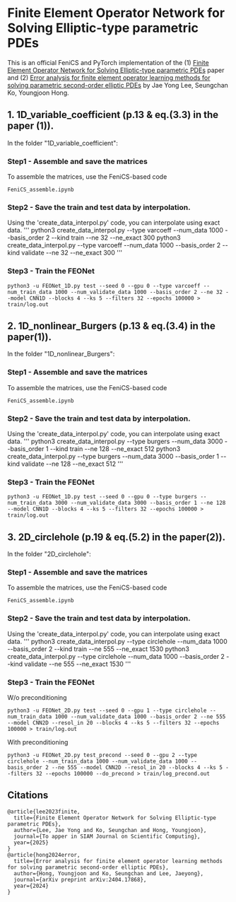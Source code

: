# Finite Element Operator Network for Solving Elliptic-type parametric PDEs

This is an official FeniCS and PyTorch implementation of the (1) [Finite Element Operator Network for Solving Elliptic-type parametric PDEs](https://arxiv.org/abs/2308.04690) paper and (2) [Error analysis for finite element operator learning methods for solving parametric second-order elliptic PDEs](https://arxiv.org/abs/2404.17868)  by Jae Yong Lee, Seungchan Ko, Youngjoon Hong.


## 1. 1D_variable_coefficient (p.13 & eq.(3.3) in the paper (1)).

In the folder "1D_variable_coefficient":

### Step1 - Assemble and save the matrices
To assemble the matrices, use the FeniCS-based code
```
FeniCS_assemble.ipynb
```

### Step2 - Save the train and test data by interpolation.
Using the 'create_data_interpol.py' code, you can interpolate using exact data.
'''
python3 create_data_interpol.py --type varcoeff --num_data 1000 --basis_order 2 --kind train --ne 32 --ne_exact 300
python3 create_data_interpol.py --type varcoeff --num_data 1000 --basis_order 2 --kind validate --ne 32 --ne_exact 300
'''

### Step3 - Train the FEONet
```
python3 -u FEONet_1D.py test --seed 0 --gpu 0 --type varcoeff --num_train_data 1000 --num_validate_data 1000 --basis_order 2 --ne 32 --model CNN1D --blocks 4 --ks 5 --filters 32 --epochs 100000 > train/log.out
```



## 2. 1D_nonlinear_Burgers (p.13 & eq.(3.4) in the paper(1)).

In the folder "1D_nonlinear_Burgers":

### Step1 - Assemble and save the matrices
To assemble the matrices, use the FeniCS-based code
```
FeniCS_assemble.ipynb
```

### Step2 - Save the train and test data by interpolation.
Using the 'create_data_interpol.py' code, you can interpolate using exact data.
'''
python3 create_data_interpol.py --type burgers --num_data 3000 --basis_order 1 --kind train --ne 128 --ne_exact 512
python3 create_data_interpol.py --type burgers --num_data 3000 --basis_order 1 --kind validate --ne 128 --ne_exact 512
'''

### Step3 - Train the FEONet
```
python3 -u FEONet_1D.py test --seed 0 --gpu 0 --type burgers --num_train_data 3000 --num_validate_data 3000 --basis_order 1 --ne 128 --model CNN1D --blocks 4 --ks 5 --filters 32 --epochs 100000 > train/log.out
```


## 3. 2D_circlehole (p.19 & eq.(5.2) in the paper(2)).

In the folder "2D_circlehole":

### Step1 - Assemble and save the matrices
To assemble the matrices, use the FeniCS-based code
```
FeniCS_assemble.ipynb
```

### Step2 - Save the train and test data by interpolation.
Using the 'create_data_interpol.py' code, you can interpolate using exact data.
'''
python3 create_data_interpol.py --type circlehole --num_data 1000 --basis_order 2 --kind train --ne 555 --ne_exact 1530
python3 create_data_interpol.py --type circlehole --num_data 1000 --basis_order 2 --kind validate --ne 555 --ne_exact 1530
'''

### Step3 - Train the FEONet
W/o preconditioning
```
python3 -u FEONet_2D.py test --seed 0 --gpu 1 --type circlehole --num_train_data 1000 --num_validate_data 1000 --basis_order 2 --ne 555 --model CNN2D --resol_in 20 --blocks 4 --ks 5 --filters 32 --epochs 100000 > train/log.out
```

With preconditioning
```
python3 -u FEONet_2D.py test_precond --seed 0 --gpu 2 --type circlehole --num_train_data 1000 --num_validate_data 1000 --basis_order 2 --ne 555 --model CNN2D --resol_in 20 --blocks 4 --ks 5 --filters 32 --epochs 100000 --do_precond > train/log_precond.out
```

## Citations

```
@article{lee2023finite,
  title={Finite Element Operator Network for Solving Elliptic-type parametric PDEs},
  author={Lee, Jae Yong and Ko, Seungchan and Hong, Youngjoon},
  journal={To apper in SIAM Journal on Scientific Computing},
  year={2025}
}
@article{hong2024error,
  title={Error analysis for finite element operator learning methods for solving parametric second-order elliptic PDEs},
  author={Hong, Youngjoon and Ko, Seungchan and Lee, Jaeyong},
  journal={arXiv preprint arXiv:2404.17868},
  year={2024}
}
```
